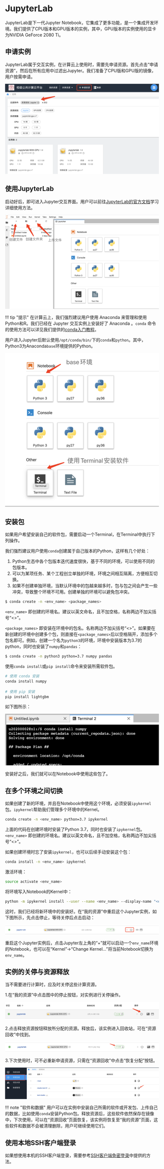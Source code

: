 # JupyterLab

JupyterLab是下一代Jupyter Notebook，它集成了更多功能，是一个集成开发环境。我们提供了CPU版本和GPU版本的实例，其中，GPU版本的实例使用的显卡为NVIDIA GeForce 2080 Ti。

## 申请实例

JupyterLab属于交互实例，在计算云上使用时，需要先申请资源。首先点击“申请资源”，然后在所有应用中过滤出Jupyter。我们准备了CPU版和GPU版的镜像，用户按需申请。

![申请JupyterLab交互实例](../images/apply_jupyterlab.png)

## 使用JupyterLab

启动好后，即可进入Jupyter交互界面。用户可以前往[JupyterLab的官方文档](https://jupyterlab.readthedocs.io/en/latest/)学习详细使用方法。

![JupyterLab交互界面](../images/jupyterlab.png)

!!! tip "提示"
    在计算云上，我们强烈建议用户使用 Anaconda 来管理和使用Python和R。我们已经在 Jupyter 交互实例上安装好了 Anaconda 。`conda` 命令的使用方法可以详见我们提供的[conda入门教程](conda.md)。

用户进入Jupyter后默认使用`/opt/conda/bin/`下的`conda`和`python`。其中，Python3为Anaconda`base`环境提供的Python。

![创建新的程序](../images/jupyterlab_launcher.png)

## 安装包

如果用户希望安装自己的软件包，需要启动一个Terminal，在Terminal中执行下列操作。

我们强烈建议用户使用`conda`创建属于自己版本的Python，这样有几个好处：

1. Python生态中各个包版本迭代速度很快，基于不同的环境，可以使用不同的包版本。
2. 可以为某项任务、某个工程创立单独的环境，环境之间相互隔离，方便相互切换。
3. 如果不创建单独环境，当默认环境中的包越来越多时，包与包之间会产生一些冲突，导致整个环境不可用。创建单独的环境可以避免包冲突。

```bash
$ conda create -n <env_name> <package_names>
```

`<env_name>` 即创建的环境名。建议以英文命名，且不加空格，名称两边不加尖括号“<>”。

`<package_names>` 即安装在环境中的包名。名称两边不加尖括号“<>”。如果要在新创建的环境中创建多个包，则直接在`<package_names>`后以空格隔开，添加多个包名即可。例如，创建一个名为`python3`的环境，环境中安装版本为3.7的python，同时也安装了`numpy`和`pandas`：

```bash
$ conda create -n python3 python=3.7 numpy pandas
```

使用`conda install`或`pip install`命令来安装所需软件包。

```bash
# 使用 conda 安装
conda install numpy

# 使用 pip 安装
pip install lightgbm
```

如下图所示：

![在JupyterLab的Terminal中安装软件](../images/jupyterlab_conda_install.png)

安装好之后，我们就可以在Notebook中使用这些包了。

## 在多个环境之间切换

如果创建了新的环境，并且在Notebook中使用这个环境，必须安装`ipykernel`包。`ipykernel`帮助我们管理多个环境中的Kernel。

```bash
conda create -n <env_name> python=3.7 ipykernel
```

上面的代码在创建环境时安装了Python 3.7，同时也安装了`ipykernel`包。`<env_name>` 即创建的环境名。建议以英文命名，且不加空格，名称两边不加尖括号“<>”。

如果创建环境时忘了安装`ipykernel`，也可以后续手动安装这个包：

```bash
conda install -n <env_name> ipykernel
```

激活环境：

```bash
source activate <env_name>
```

将环境写入Notebook的Kernel中：

```bash
python -m ipykernel install --user --name <env_name> --display-name "<env_name>"
```

这时，我们已经将新环境中的安装好。在“我的资源”中重启这个Jupyter实例，如下图所示，先点击停止，等待关停后点击启动：

![重启Jupyter实例](../images/jupyter_restart.png)

重启这个Jupyter实例后，点击Jupyter左上角的“+”就可以启动一个`env_name`环境的Notebook，也可以在“Kernel”->“Change Kernel...”将当前Notebook切换为`env_name`。

## 实例的关停与资源释放

当不需要进行计算时，应及时关停这些计算资源。

1.在“我的资源”中点击图中的停止按钮，对实例进行关停操作。

![关停实例](../images/stop_instance.png)

2.点击释放资源按钮释放所分配的资源。释放后，该实例进入回收站，可在“资源回收”中找到。

![释放资源](../images/release_instance.png)

3.下次使用时，可不必重新申请资源，只需在“资源回收”中点击“恢复分配”按钮。

![在“资源回收”中恢复该镜像](../images/trash_bin.png)

!!! note "软件和数据"
    用户可以在实例中安装自己所需的软件或开发包、上传自己的数据，比如使用`conda`安装Python包。释放资源后，这些软件依然保存在镜像中，下次使用，可以在“资源回收”页面恢复，该实例将恢复至“我的资源”页面，这些软件和数据不会被清理删除，用户可继续使用它们。

## 使用本地SSH客户端登录

如果想使用本机的SSH客户端登录，需要参考[SSH客户端免密登录](../manual/ssh.md)中提供的方法。

